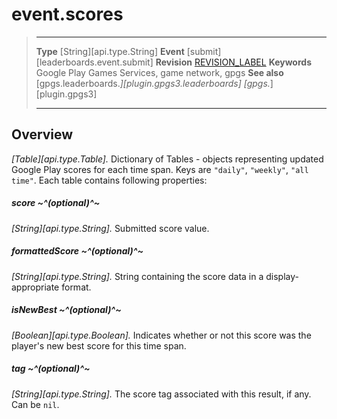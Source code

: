 # event.scores

> --------------------- ------------------------------------------------------------------------------------------
> __Type__              [String][api.type.String]
> __Event__             [submit][leaderboards.event.submit]
> __Revision__          [REVISION_LABEL](REVISION_URL)
> __Keywords__          Google Play Games Services, game network, gpgs
> __See also__          [gpgs.leaderboards.*][plugin.gpgs3.leaderboards]
>                       [gpgs.*][plugin.gpgs3]
> --------------------- ------------------------------------------------------------------------------------------

## Overview

_[Table][api.type.Table]._ Dictionary of Tables - objects representing updated Google Play scores for each time span. Keys are `"daily"`, `"weekly"`, `"all time"`. Each table contains following properties:

##### score ~^(optional)^~
_[String][api.type.String]._ Submitted score value.

##### formattedScore ~^(optional)^~
_[String][api.type.String]._ String containing the score data in a display-appropriate format.

##### isNewBest ~^(optional)^~
_[Boolean][api.type.Boolean]._ Indicates whether or not this score was the player's new best score for this time span.

##### tag ~^(optional)^~
_[String][api.type.String]._ The score tag associated with this result, if any. Can be `nil`.